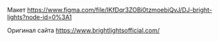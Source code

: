 Макет https://www.figma.com/file/IKfDqr3ZOBi0tzmoebiQvJ/DJ-bright-lights?node-id=0%3A1

Оригинал сайта https://www.brightlightsofficial.com/
